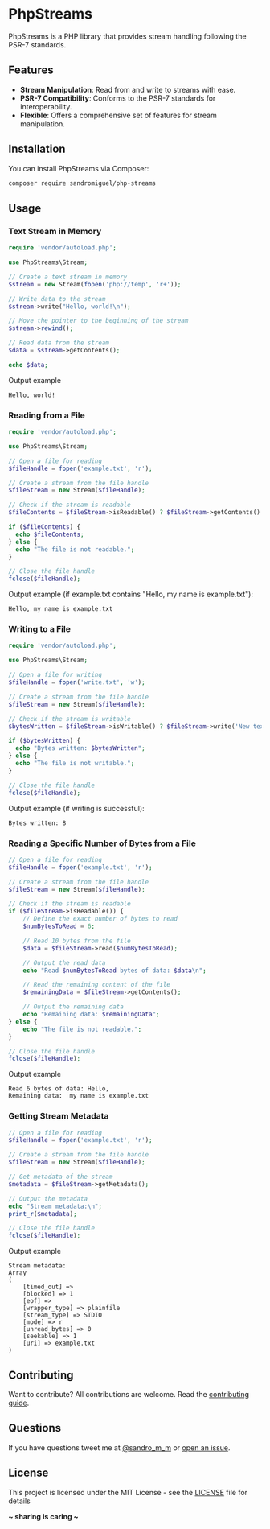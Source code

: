 # PhpStreams

PhpStreams is a PHP library that provides stream handling following the PSR-7 standards.

## Features

-   **Stream Manipulation**: Read from and write to streams with ease.
-   **PSR-7 Compatibility**: Conforms to the PSR-7 standards for interoperability.
-   **Flexible**: Offers a comprehensive set of features for stream manipulation.

## Installation

You can install PhpStreams via Composer:

```bash
composer require sandromiguel/php-streams
```

## Usage

### Text Stream in Memory

```php
require 'vendor/autoload.php';

use PhpStreams\Stream;

// Create a text stream in memory
$stream = new Stream(fopen('php://temp', 'r+'));

// Write data to the stream
$stream->write("Hello, world!\n");

// Move the pointer to the beginning of the stream
$stream->rewind();

// Read data from the stream
$data = $stream->getContents();

echo $data;
```

Output example

```
Hello, world!
```

### Reading from a File

```php
require 'vendor/autoload.php';

use PhpStreams\Stream;

// Open a file for reading
$fileHandle = fopen('example.txt', 'r');

// Create a stream from the file handle
$fileStream = new Stream($fileHandle);

// Check if the stream is readable
$fileContents = $fileStream->isReadable() ? $fileStream->getContents() : null;

if ($fileContents) {
  echo $fileContents;
} else {
  echo "The file is not readable.";
}

// Close the file handle
fclose($fileHandle);
```

Output example (if example.txt contains "Hello, my name is example.txt"):

```
Hello, my name is example.txt
```

### Writing to a File

```php
require 'vendor/autoload.php';

use PhpStreams\Stream;

// Open a file for writing
$fileHandle = fopen('write.txt', 'w');

// Create a stream from the file handle
$fileStream = new Stream($fileHandle);

// Check if the stream is writable
$bytesWritten = $fileStream->isWritable() ? $fileStream->write('New text') : null;

if ($bytesWritten) {
  echo "Bytes written: $bytesWritten";
} else {
  echo "The file is not writable.";
}

// Close the file handle
fclose($fileHandle);
```

Output example (if writing is successful):

```
Bytes written: 8
```

### Reading a Specific Number of Bytes from a File

```php
// Open a file for reading
$fileHandle = fopen('example.txt', 'r');

// Create a stream from the file handle
$fileStream = new Stream($fileHandle);

// Check if the stream is readable
if ($fileStream->isReadable()) {
    // Define the exact number of bytes to read
    $numBytesToRead = 6;

    // Read 10 bytes from the file
    $data = $fileStream->read($numBytesToRead);

    // Output the read data
    echo "Read $numBytesToRead bytes of data: $data\n";

    // Read the remaining content of the file
    $remainingData = $fileStream->getContents();

    // Output the remaining data
    echo "Remaining data: $remainingData";
} else {
    echo "The file is not readable.";
}

// Close the file handle
fclose($fileHandle);
```

Output example

```
Read 6 bytes of data: Hello,
Remaining data:  my name is example.txt
```

### Getting Stream Metadata

```php
// Open a file for reading
$fileHandle = fopen('example.txt', 'r');

// Create a stream from the file handle
$fileStream = new Stream($fileHandle);

// Get metadata of the stream
$metadata = $fileStream->getMetadata();

// Output the metadata
echo "Stream metadata:\n";
print_r($metadata);

// Close the file handle
fclose($fileHandle);
```

Output example

```
Stream metadata:
Array
(
    [timed_out] =>
    [blocked] => 1
    [eof] =>
    [wrapper_type] => plainfile
    [stream_type] => STDIO
    [mode] => r
    [unread_bytes] => 0
    [seekable] => 1
    [uri] => example.txt
)
```

## Contributing

Want to contribute? All contributions are welcome. Read the [contributing guide](CONTRIBUTING.md).

## Questions

If you have questions tweet me at [@sandro_m_m](https://twitter.com/sandro_m_m) or [open an issue](../../issues/new).

## License

This project is licensed under the MIT License - see the [LICENSE](LICENSE) file for details

**~ sharing is caring ~**
